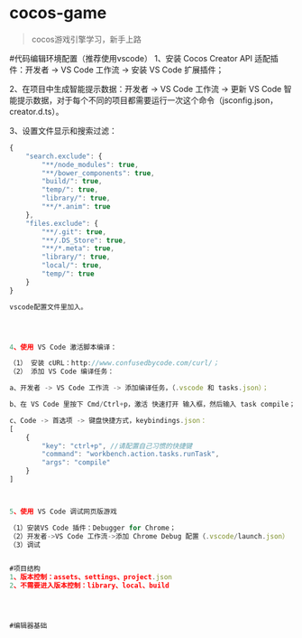 # cocos-game
> cocos游戏引擎学习，新手上路

#代码编辑环境配置（推荐使用vscode）
1、安装 Cocos Creator API 适配插件：开发者 -> VS Code 工作流 -> 安装 VS Code 扩展插件；




2、在项目中生成智能提示数据：开发者 -> VS Code 工作流 -> 更新 VS Code 智能提示数据，对于每个不同的项目都需要运行一次这个命令（jsconfig.json，creator.d.ts）。




3、设置文件显示和搜索过滤：

```js
{
    "search.exclude": {
        "**/node_modules": true,
        "**/bower_components": true,
        "build/": true,
        "temp/": true,
        "library/": true,
        "**/*.anim": true
    },
    "files.exclude": {
        "**/.git": true,
        "**/.DS_Store": true,
        "**/*.meta": true,
        "library/": true,
        "local/": true,
        "temp/": true
    }
}

vscode配置文件里加入。




4、使用 VS Code 激活脚本编译：

（1） 安装 cURL：http://www.confusedbycode.com/curl/；
（2） 添加 VS Code 编译任务：

a、开发者 -> VS Code 工作流 -> 添加编译任务，（.vscode 和 tasks.json）；

b、在 VS Code 里按下 Cmd/Ctrl+p，激活 快速打开 输入框，然后输入 task compile；

c、Code -> 首选项 -> 键盘快捷方式，keybindings.json：
[
    {
        "key": "ctrl+p", //请配置自己习惯的快捷键
        "command": "workbench.action.tasks.runTask",
        "args": "compile"
    }
]



5、使用 VS Code 调试网页版游戏

（1）安装VS Code 插件：Debugger for Chrome；
（2）开发者->VS Code 工作流->添加 Chrome Debug 配置（.vscode/launch.json）
（3）调试


#项目结构
1、版本控制：assets、settings、project.json
2、不需要进入版本控制：library、local、build




#编辑器基础